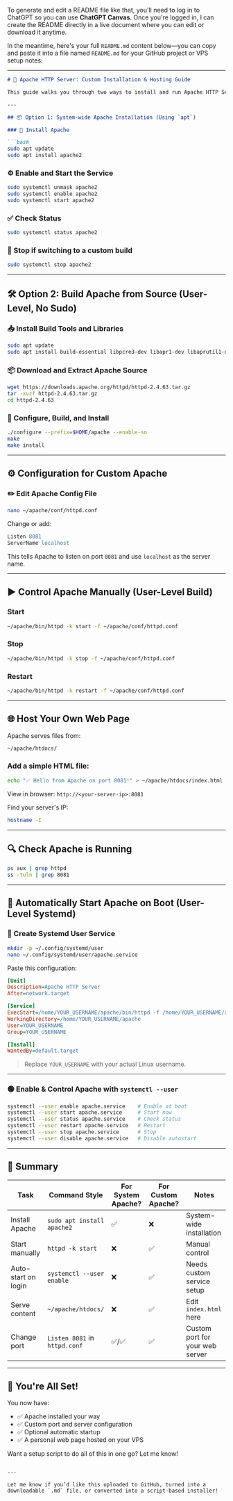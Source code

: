 To generate and edit a README file like that, you'll need to log in to ChatGPT so you can use **ChatGPT Canvas**. Once you're logged in, I can create the README directly in a live document where you can edit or download it anytime.

In the meantime, here's your full `README.md` content below—you can copy and paste it into a file named `README.md` for your GitHub project or VPS setup notes:

---

````markdown
# 🚀 Apache HTTP Server: Custom Installation & Hosting Guide

This guide walks you through two ways to install and run Apache HTTP Server on a Linux system (Ubuntu/Debian), with a focus on **custom user-level builds** and automation using `systemd`. You’ll be able to host your own site, configure ports, and ensure Apache runs on every boot — even without root access.

---

## 📦 Option 1: System-wide Apache Installation (Using `apt`)

### 🔧 Install Apache

```bash
sudo apt update
sudo apt install apache2
````

### ⚙️ Enable and Start the Service

```bash
sudo systemctl unmask apache2
sudo systemctl enable apache2
sudo systemctl start apache2
```

### ✅ Check Status

```bash
sudo systemctl status apache2
```

### 🛑 Stop if switching to a custom build

```bash
sudo systemctl stop apache2
```

---

## 🛠️ Option 2: Build Apache from Source (User-Level, No Sudo)

### 📥 Install Build Tools and Libraries

```bash
sudo apt update
sudo apt install build-essential libpcre3-dev libapr1-dev libaprutil1-dev libssl-dev
```

### 📦 Download and Extract Apache Source

```bash
wget https://downloads.apache.org/httpd/httpd-2.4.63.tar.gz
tar -xvzf httpd-2.4.63.tar.gz
cd httpd-2.4.63
```

### 🔨 Configure, Build, and Install

```bash
./configure --prefix=$HOME/apache --enable-so
make
make install
```

---

## ⚙️ Configuration for Custom Apache

### ✏️ Edit Apache Config File

```bash
nano ~/apache/conf/httpd.conf
```

Change or add:

```apache
Listen 8081
ServerName localhost
```

This tells Apache to listen on port `8081` and use `localhost` as the server name.

---

## ▶️ Control Apache Manually (User-Level Build)

### Start

```bash
~/apache/bin/httpd -k start -f ~/apache/conf/httpd.conf
```

### Stop

```bash
~/apache/bin/httpd -k stop -f ~/apache/conf/httpd.conf
```

### Restart

```bash
~/apache/bin/httpd -k restart -f ~/apache/conf/httpd.conf
```

---

## 🌐 Host Your Own Web Page

Apache serves files from:

```bash
~/apache/htdocs/
```

### Add a simple HTML file:

```bash
echo "✅ Hello from Apache on port 8081!" > ~/apache/htdocs/index.html
```

View in browser:
`http://<your-server-ip>:8081`

Find your server's IP:

```bash
hostname -I
```

---

## 🔍 Check Apache is Running

```bash
ps aux | grep httpd
ss -tuln | grep 8081
```

---

## 🔁 Automatically Start Apache on Boot (User-Level Systemd)

### 🧱 Create Systemd User Service

```bash
mkdir -p ~/.config/systemd/user
nano ~/.config/systemd/user/apache.service
```

Paste this configuration:

```ini
[Unit]
Description=Apache HTTP Server
After=network.target

[Service]
ExecStart=/home/YOUR_USERNAME/apache/bin/httpd -f /home/YOUR_USERNAME/apache/conf/httpd.conf
WorkingDirectory=/home/YOUR_USERNAME/apache
User=YOUR_USERNAME
Group=YOUR_USERNAME

[Install]
WantedBy=default.target
```

> Replace `YOUR_USERNAME` with your actual Linux username.

---

### 🟢 Enable & Control Apache with `systemctl --user`

```bash
systemctl --user enable apache.service    # Enable at boot
systemctl --user start apache.service     # Start now
systemctl --user status apache.service    # Check status
systemctl --user restart apache.service   # Restart
systemctl --user stop apache.service      # Stop
systemctl --user disable apache.service   # Disable autostart
```

---

## 🧠 Summary

| Task                | Command Style                 | For System Apache? | For Custom Apache? | Notes                           |
| ------------------- | ----------------------------- | ------------------ | ------------------ | ------------------------------- |
| Install Apache      | `sudo apt install apache2`    | ✅                  | ❌                  | System-wide installation        |
| Start manually      | `httpd -k start`              | ❌                  | ✅                  | Manual control                  |
| Auto-start on login | `systemctl --user enable`     | ❌                  | ✅                  | Needs custom service setup      |
| Serve content       | `~/apache/htdocs/`            | ❌                  | ✅                  | Edit `index.html` here          |
| Change port         | `Listen 8081` in `httpd.conf` | ✅/✅                | ✅                  | Custom port for your web server |

---

## 🎉 You're All Set!

You now have:

* ✅ Apache installed your way
* ✅ Custom port and server configuration
* ✅ Optional automatic startup
* ✅ A personal web page hosted on your VPS

Want a setup script to do all of this in one go? Let me know!

```

---

Let me know if you’d like this uploaded to GitHub, turned into a downloadable `.md` file, or converted into a script-based installer!
```
